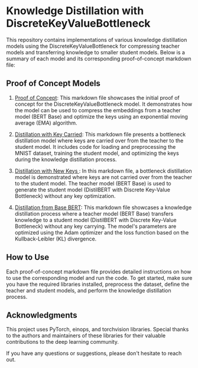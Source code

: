 # Knowledge Distillation with DiscreteKeyValueBottleneck

This repository contains implementations of various knowledge distillation models using the DiscreteKeyValueBottleneck for compressing teacher models and transferring knowledge to smaller student models. Below is a summary of each model and its corresponding proof-of-concept markdown file:

## Proof of Concept Models

1. [Proof of Concept](https://github.com/alpersergen/Thesis_Repo/blob/main/Proof_of_Concept/Readme.md): This markdown file showcases the initial proof of concept for the DiscreteKeyValueBottleneck model. It demonstrates how the model can be used to compress the embeddings from a teacher model (BERT Base) and optimize the keys using an exponential moving average (EMA) algorithm.

2. [Distillation with Key Carried](https://github.com/alpersergen/Thesis_Repo/blob/main/Bottleneck_Distillation_Keys_Carried/Readme.md): This markdown file presents a bottleneck distillation model where keys are carried over from the teacher to the student model. It includes code for loading and preprocessing the MNIST dataset, training the student model, and optimizing the keys during the knowledge distillation process.

3. [Distillation with New Keys ](https://github.com/alpersergen/Thesis_Repo/blob/main/Bottleneck_Distillation_With_New_Keys/Readme.md.md): In this markdown file, a bottleneck distillation model is demonstrated where keys are not carried over from the teacher to the student model. The teacher model (BERT Base) is used to generate the student model (DistilBERT with Discrete Key-Value Bottleneck) without any key optimization.

4. [Distillation from Base BERT](https://github.com/alpersergen/Thesis_Repo/blob/main/Bottleneck_Only_Student_Network/Readme.md): This markdown file showcases a knowledge distillation process where a teacher model (BERT Base) transfers knowledge to a student model (DistilBERT with Discrete Key-Value Bottleneck) without any key carrying. The model's parameters are optimized using the Adam optimizer and the loss function based on the Kullback-Leibler (KL) divergence.

## How to Use

Each proof-of-concept markdown file provides detailed instructions on how to use the corresponding model and run the code. To get started, make sure you have the required libraries installed, preprocess the dataset, define the teacher and student models, and perform the knowledge distillation process.

## Acknowledgments

This project uses PyTorch, einops, and torchvision libraries. Special thanks to the authors and maintainers of these libraries for their valuable contributions to the deep learning community.

If you have any questions or suggestions, please don't hesitate to reach out.
